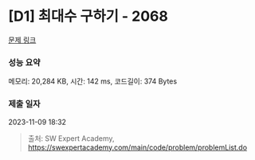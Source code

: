 # [D1] 최대수 구하기 - 2068 

[문제 링크](https://swexpertacademy.com/main/code/problem/problemDetail.do?contestProbId=AV5QQhbqA4QDFAUq) 

### 성능 요약

메모리: 20,284 KB, 시간: 142 ms, 코드길이: 374 Bytes

### 제출 일자

2023-11-09 18:32



> 출처: SW Expert Academy, https://swexpertacademy.com/main/code/problem/problemList.do